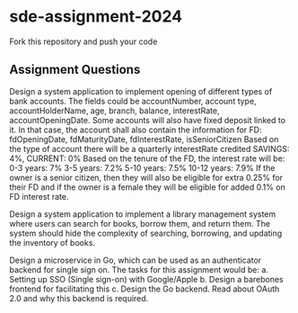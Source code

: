# sde-assignment-2024
Fork this repository and push your code

## Assignment Questions

Design a system application to implement opening of different types of bank accounts. The fields could be accountNumber, account type, accountHolderName, age, branch, balance, interestRate, accountOpeningDate. Some accounts will also have fixed deposit linked to it. In that case, the account shall also contain the information for FD: fdOpeningDate, fdMaturityDate, fdInterestRate, isSeniorCitizen
Based on the type of account there will be a quarterly interestRate credited SAVINGS: 4%, CURRENT: 0%
Based on the tenure of the FD, the interest rate will be: 0-3 years: 7% 3-5 years: 7.2% 5-10 years: 7.5% 10-12 years: 7.9%
If the owner is a senior citizen, then they will also be eligible for extra 0.25% for their FD and if the owner is a female they will be eligible for added 0.1% on FD interest rate.

Design a system application to implement a library management system where users can search for books, borrow them, and return them. The system should hide the complexity of searching, borrowing, and updating the inventory of books.

Design a microservice in Go, which can be used as an authenticator backend for single sign on. The tasks for this assignment would be: a. Setting up SSO (Single sign-on) with Google/Apple b. Design a barebones frontend for facilitating this c. Design the Go backend.
Read about OAuth 2.0 and why this backend is required.
